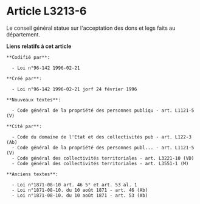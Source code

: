 # Article L3213-6

Le conseil général statue sur l'acceptation des dons et legs faits au département.

**Liens relatifs à cet article**

	**Codifié par**:

	  - Loi n°96-142 1996-02-21

	**Créé par**:

	  - Loi n°96-142 1996-02-21 jorf 24 février 1996

	**Nouveaux textes**:

	  - Code général de la propriété des personnes publiqu - art. L1121-5 (V)

	**Cité par**:

	  - Code du domaine de l'Etat et des collectivités pub - art. L122-3 (Ab)
	  - Code général de la propriété des personnes publ... - art. L1121-5 (V)
	  - Code général des collectivités territoriales - art. L3221-10 (VD)
	  - Code général des collectivités territoriales - art. L3551-1 (M)

	**Anciens textes**:

	  - Loi n°1871-08-10 art. 46 5° et art. 53 al. 1
	  - Loi n°1871-08-10. du 10 août 1871 - art. 46 (Ab)
	  - Loi n°1871-08-10. du 10 août 1871 - art. 53 (Ab)
